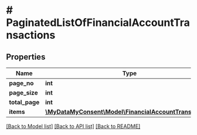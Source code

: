# # PaginatedListOfFinancialAccountTransactions

## Properties

Name | Type | Description | Notes
------------ | ------------- | ------------- | -------------
**page_no** | **int** |  |
**page_size** | **int** |  |
**total_page** | **int** |  |
**items** | [**\MyDataMyConsent\Model\FinancialAccountTransaction[]**](FinancialAccountTransaction.md) |  |

[[Back to Model list]](../../README.md#models) [[Back to API list]](../../README.md#endpoints) [[Back to README]](../../README.md)
